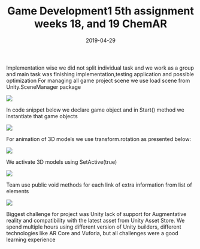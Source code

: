 ﻿---
layout: post
title: "Game Development1 5th assignment weeks 18, and 19 ChemAR"
date: 2019-04-29
---


Implementation wise we did not split individual task and we work as a group and main task was finishing implementation,testing application and possible optimization
For managing all game project scene we use load scene from Unity.SceneManager package 

<img src="../../../images/fifth/6.jpg">


In code snippet below we declare game object and in Start() method we instantiate that game objects

<img src="../../../images/fifth/6.jpg">


For animation of 3D models we use transform.rotation as presented below:

<img src="../../../images/fifth/7.jpg">


We activate 3D models using SetActive(true)

<img src="../../../images/fifth/8.jpg">


Team use public void methods for each link of extra information from list of elements

<img src="../../../images/fifth/9.jpg">

Biggest challenge for project was Unity lack of support for Augmentative reality and compatibility with the latest asset from Unity Asset Store. We spend multiple hours using different version of Unity builders, different technologies like AR Core and Vuforia, but all challenges were a good learning experience
